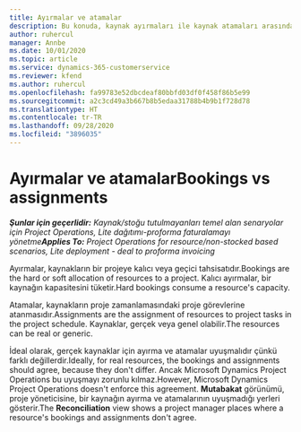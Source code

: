 ```yaml
---
title: Ayırmalar ve atamalar
description: Bu konuda, kaynak ayırmaları ile kaynak atamaları arasındaki farklar hakkında bilgiler sağlanmaktadır.
author: ruhercul
manager: Annbe
ms.date: 10/01/2020
ms.topic: article
ms.service: dynamics-365-customerservice
ms.reviewer: kfend
ms.author: ruhercul
ms.openlocfilehash: fa99783e52dbcdeaf80bbfd03df0f458f86b5e99
ms.sourcegitcommit: a2c3cd49a3b667b8b5edaa31788b4b9b1f728d78
ms.translationtype: HT
ms.contentlocale: tr-TR
ms.lasthandoff: 09/28/2020
ms.locfileid: "3896035"
---
```

# <a name="bookings-vs-assignments"></a><span data-ttu-id="90c76-103">Ayırmalar ve atamalar</span><span class="sxs-lookup"><span data-stu-id="90c76-103">Bookings vs assignments</span></span>

<span data-ttu-id="90c76-104">_**Şunlar için geçerlidir:** Kaynak/stoğu tutulmayanları temel alan senaryolar için Project Operations, Lite dağıtımı-proforma faturalamayı yönetme_</span><span class="sxs-lookup"><span data-stu-id="90c76-104">_**Applies To:** Project Operations for resource/non-stocked based scenarios, Lite deployment - deal to proforma invoicing_</span></span>

<span data-ttu-id="90c76-105">Ayırmalar, kaynakların bir projeye kalıcı veya geçici tahsisatıdır.</span><span class="sxs-lookup"><span data-stu-id="90c76-105">Bookings are the hard or soft allocation of resources to a project.</span></span> <span data-ttu-id="90c76-106">Kalıcı ayırmalar, bir kaynağın kapasitesini tüketir.</span><span class="sxs-lookup"><span data-stu-id="90c76-106">Hard bookings consume a resource's capacity.</span></span> 

<span data-ttu-id="90c76-107">Atamalar, kaynakların proje zamanlamasındaki proje görevlerine atanmasıdır.</span><span class="sxs-lookup"><span data-stu-id="90c76-107">Assignments are the assignment of resources to project tasks in the project schedule.</span></span> <span data-ttu-id="90c76-108">Kaynaklar, gerçek veya genel olabilir.</span><span class="sxs-lookup"><span data-stu-id="90c76-108">The resources can be real or generic.</span></span> 

<span data-ttu-id="90c76-109">İdeal olarak, gerçek kaynaklar için ayırma ve atamalar uyuşmalıdır çünkü farklı değillerdir.</span><span class="sxs-lookup"><span data-stu-id="90c76-109">Ideally, for real resources, the bookings and assignments should agree, because they don't differ.</span></span> <span data-ttu-id="90c76-110">Ancak Microsoft Dynamics Project Operations bu uyuşmayı zorunlu kılmaz.</span><span class="sxs-lookup"><span data-stu-id="90c76-110">However, Microsoft Dynamics Project Operations doesn't enforce this agreement.</span></span> <span data-ttu-id="90c76-111">**Mutabakat** görünümü, proje yöneticisine, bir kaynağın ayırma ve atamalarının uyuşmadığı yerleri gösterir.</span><span class="sxs-lookup"><span data-stu-id="90c76-111">The **Reconciliation** view shows a project manager places where a resource's bookings and assignments don't agree.</span></span>
